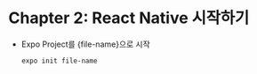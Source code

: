 # Chapter 2: React Native 시작하기

- Expo Project를 {file-name}으로 시작

  ```bash
  expo init file-name
  ```
